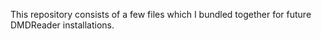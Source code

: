 This repository consists of a few files which I bundled together for future DMDReader installations. 
